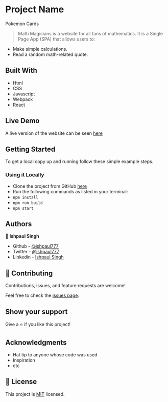 # Project Name

Pokemon Cards
 > Math Magicians is a website for all fans of mathematics. It is a Single Page App (SPA) that allows users to:
- Make simple calculations.
- Read a random math-related quote.

## Built With

- Html
- CSS
- Javascript
- Webpack
- React

## Live Demo

A live version of the website can be seen [here](https://ishpaul777.github.io/MATH-MAGICIANS/)

## Getting Started

To get a local copy up and running follow these simple example steps.

### Using it Locally

- Clone the project from GitHub [here](git@github.com:ishpaul777/MATH-MAGICIANS.git)
- Run the following commands as listed in your terminal:
- `npm install`
- `npm run build`
- `npm start`

## Authors

👤 **Ishpaul Singh**

- Github - [@ishpaul777](https://github.com/ishpaul777)
- Twitter - [@ishpaul777](https://twitter.com/ishpaul777)
- Linkedin - [Ishpaul Singh](https://www.linkedin.com/in/ishpaul-singh-264590226/)

## 🤝 Contributing

Contributions, issues, and feature requests are welcome!

Feel free to check the [issues page](../../issues/).

## Show your support

Give a ⭐️ if you like this project!

## Acknowledgments

- Hat tip to anyone whose code was used
- Inspiration
- etc

## 📝 License

This project is [MIT](./MIT.md) licensed.
